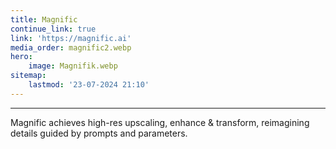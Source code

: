 ```yaml
---
title: Magnific
continue_link: true
link: 'https://magnific.ai'
media_order: magnific2.webp
hero:
    image: Magnifik.webp
sitemap:
    lastmod: '23-07-2024 21:10'
---
```


---
Magnific achieves  high-res upscaling, enhance & transform, reimagining details guided by prompts and parameters.